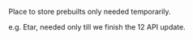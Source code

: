 Place to store prebuilts only needed temporarily.

e.g. Etar, needed only till we finish the 12 API update.
